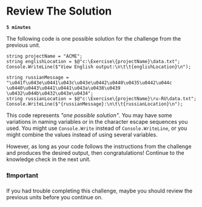 # Review The Solution

**`5 minutes`**


The following code is one possible solution for the challenge from the previous unit.

```
string projectName = "ACME";
string englishLocation = $@"c:\Exercise\{projectName}\data.txt";
Console.WriteLine($"View English output:\n\t\t{englishLocation}\n");

string russianMessage = "\u041f\u043e\u0441\u043c\u043e\u0442\u0440\u0435\u0442\u044c \u0440\u0443\u0441\u0441\u043a\u0438\u0439 \u0432\u044b\u0432\u043e\u0434";
string russianLocation = $@"c:\Exercise\{projectName}\ru-RU\data.txt";
Console.WriteLine($"{russianMessage}:\n\t\t{russianLocation}\n");
```

This code represents *"one possible solution"*. You may have some variations in naming variables or in the character escape sequences you used. You might use `Console.Write` instead of `Console.WriteLine`, or you might combine the values instead of using several variables.

However, as long as your code follows the instructions from the challenge and produces the desired output, then congratulations! Continue to the knowledge check in the next unit.

### ❗Important

If you had trouble completing this challenge, maybe you should review the previous units before you continue on.